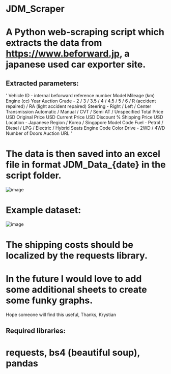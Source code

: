 ﻿# JDM_Scraper

# A Python web-scraping script which extracts the data from https://www.beforward.jp, a japanese used car exporter site.

## Extracted parameters:
'
Vehicle ID - internal beforward reference number
Model
Mileage (km)
Engine (cc)
Year
Auction Grade - 2 / 3 / 3.5 / 4 / 4.5 / 5 / 6 / R (accident repaired) / RA (light accident repaired)
Steering - Right / Left / Center
Transmission Automatic / Manual / CVT / Semi AT / Unspecified
Total Price USD
Original Price USD
Current Price USD
Discount %
Shipping Price USD
Location - Japanese Region / Korea / Singapore
Model Code
Fuel - Petrol / Diesel / LPG / Electric / Hybrid
Seats
Engine Code
Color
Drive - 2WD / 4WD
Number of Doors
Auction URL
'

# The data is then saved into an excel file in format JDM_Data_{date} in the script folder.
![image](https://user-images.githubusercontent.com/96234810/234986258-97b7fea3-4976-4d16-82fd-a7d84d16663d.png)

# Example dataset:
![image](https://user-images.githubusercontent.com/96234810/234986347-eaa25df8-0a6e-49d9-9fe4-df42d6633a1a.png)

# The shipping costs should be localized by the requests library.

# In the future I would love to add some additional sheets to create some funky graphs.

Hope someone will find this useful,
Thanks,
Krystian 

## Required libraries:
# requests, bs4 (beautiful soup), pandas
